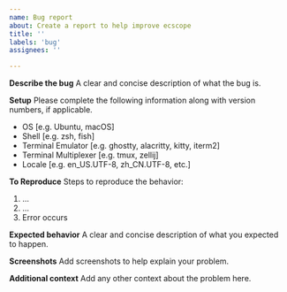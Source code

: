 ```yaml
---
name: Bug report
about: Create a report to help improve ecscope
title: ''
labels: 'bug'
assignees: ''

---
```


**Describe the bug**
A clear and concise description of what the bug is.

**Setup**
Please complete the following information along with version numbers, if
applicable.
 - OS [e.g. Ubuntu, macOS]
 - Shell [e.g. zsh, fish]
 - Terminal Emulator [e.g. ghostty, alacritty, kitty, iterm2]
 - Terminal Multiplexer [e.g. tmux, zellij]
 - Locale [e.g. en_US.UTF-8, zh_CN.UTF-8, etc.]

**To Reproduce**
Steps to reproduce the behavior:
1. ...
2. ...
3. Error occurs

**Expected behavior**
A clear and concise description of what you expected to happen.

**Screenshots**
Add screenshots to help explain your problem.

**Additional context**
Add any other context about the problem here.
